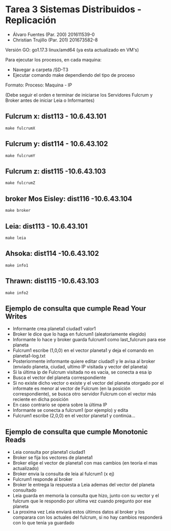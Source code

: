# Tarea 3 Sistemas Distribuidos - Replicación

- Álvaro Fuentes (Par. 200) 201611539-0
- Christian Trujillo (Par. 201) 201673582-8

Versión GO: go1.17.3 linux/amd64 (ya esta actualizado en VM's)

Para ejecutar los procesos, en cada maquina: 
- Navegar a carpeta /SD-T3
- Ejecutar comando make dependiendo del tipo de proceso

Formato: Proceso: Maquina - IP 

(Debe seguir el orden e terminar de iniciarse los Servidores Fulcrum y Broker antes de iniciar Leia o Informantes)

## Fulcrum x: dist113 - 10.6.43.101

```
make fulcrumX
```

##  Fulcrum y: dist114 - 10.6.43.102

```
make fulcrumY
```

## Fulcrum z:  dist115 -10.6.43.103

```
make fulcrumZ
```

## broker Mos Eisley: dist116 -10.6.43.104

```
make broker
```

## Leia: dist113 - 10.6.43.101

```
make leia
```

## Ahsoka: dist114 -10.6.43.102

```
make info1
```

## Thrawn:  dist115 -10.6.43.103

```
make info2
```

## Ejemplo de consulta que cumple Read Your Writes

- Informante crea planeta1 ciudad1 valor1
- Broker le dice que lo haga en fulcrum1 (aleatoriamente elegido)
- Informante lo hace y broker guarda fulcrum1 como last_fulcrum para ese planeta
- Fulcrum1 escribe (1,0,0) en el vector planeta1 y deja el comando en planeta1-log.txt
- Posteriormente informante quiere editar ciudad1 y le avisa al broker (enviado planeta, ciudad, ultimo IP visitada y vector del planeta)
- Si la última ip de Fulcrum visitada no es vacía, se conecta a esa ip
- Busca el vector del planeta correspondiente
- Si no existe dicho vector o  existe y el vector del planeta otorgado por el informate es menor al vector de Fulcrum (en la posición correspondiente), se busca otro servidor Fulcrum con el vector más reciente en dicha posición
- En caso contrario se opera sobre la última IP
- Informante se conecta a fulcrum1 (por ejemplo) y edita
- Fulcrum1 escribe (2,0,0) en el vector planeta1 y continúa...

## Ejemplo de consulta que cumple Monotonic Reads

- Leia consulta por planeta1 ciudad1
- Broker se fija los vectores de planeta1
- Broker elige el vector de planeta1 con mas cambios (en teoría el mas actualizado)
- Broker envia la consulta de leia al fulcrum1 (x ej)
- Fulcrum1 responde al broker
- Broker le entrega la respuesta a Leia ademas del vector del planeta consultado
- Leia guarda en memoria la consulta que hizo, junto con su vector y el fulcrum que le respondio por ultima vez cuando pregunto por ese planeta
- La proxima vez Leia enviará estos últimos datos al broker y los comparara con los actuales del fulcrum, si no hay cambios responderá con lo que tenia ya guardado

